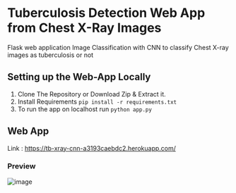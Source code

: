 # Tuberculosis Detection Web App from Chest X-Ray Images 
Flask web application Image Classification with CNN to classify Chest X-ray images as tuberculosis or not

## Setting up the Web-App Locally
1. Clone The Repository or Download Zip & Extract it.
2. Install Requirements ```pip install -r requirements.txt```
3. To run the app on localhost run ```python app.py```

## Web App
Link : https://tb-xray-cnn-a3193caebdc2.herokuapp.com/

### Preview
![image](https://github.com/dianlp/chest-xray-image-classification/assets/63903262/26ed557b-7639-4cc3-83c7-0ca2686c750e)
